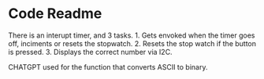 # Code Readme

There is an interupt timer, and 3 tasks. 1. Gets envoked when the timer goes off, inciments or resets the stopwatch. 2. Resets the stop watch if the button is pressed. 3. Displays the correct number via I2C.

CHATGPT used for the function that converts ASCII to binary.
